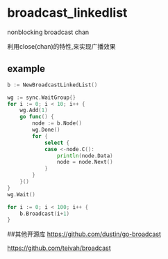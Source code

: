 # broadcast_linkedlist
nonblocking broadcast chan

利用close(chan)的特性,来实现广播效果

## example
```go
b := NewBroadcastLinkedList()

wg := sync.WaitGroup{}
for i := 0; i < 10; i++ {
    wg.Add(1)
    go func() {
        node := b.Node()
        wg.Done()
        for {
            select {
            case <-node.C():
                println(node.Data)
                node = node.Next()
            }
        }
    }()
}
wg.Wait()

for i := 0; i < 100; i++ {
    b.Broadcast(i+1)
}
```

##其他开源库
https://github.com/dustin/go-broadcast

https://github.com/teivah/broadcast
